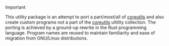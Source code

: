 > [!IMPORTANT]
> This utility package is an attempt to port a part/most/all of [coreutils](https://www.gnu.org/savannah-checkouts/gnu/coreutils/coreutils.html) and also create custom programs not a part of the [coreutils](https://www.gnu.org/savannah-checkouts/gnu/coreutils/coreutils.html) ultility collection.
> The porting is achieved by a ground-up rewrite in the Rust programming language.
> Program names are reused to maintain familiarity and ease of migration from GNU/Linux distributions.
